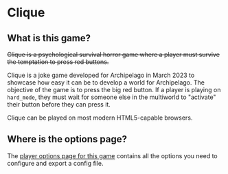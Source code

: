 # Clique

## What is this game?

~~Clique is a psychological survival horror game where a player must survive the temptation to press red buttons.~~

Clique is a joke game developed for Archipelago in March 2023 to showcase how easy it can be to develop a world for
Archipelago. The objective of the game is to press the big red button. If a player is playing on `hard_mode`, they must
wait for someone else in the multiworld to "activate" their button before they can press it.

Clique can be played on most modern HTML5-capable browsers.

## Where is the options page?

The [player options page for this game](../player-options) contains all the options you need to configure
and export a config file.
